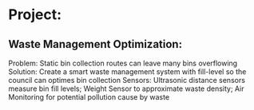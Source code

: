 # Project:

## Waste Management Optimization:

Problem: Static bin collection routes can leave many bins overflowing
Solution: Create a smart waste management system with fill-level so the council can optimes bin collection
Sensors: Ultrasonic distance sensors measure bin fill levels; Weight Sensor to approximate waste density; Air Monitoring for potential pollution cause by waste